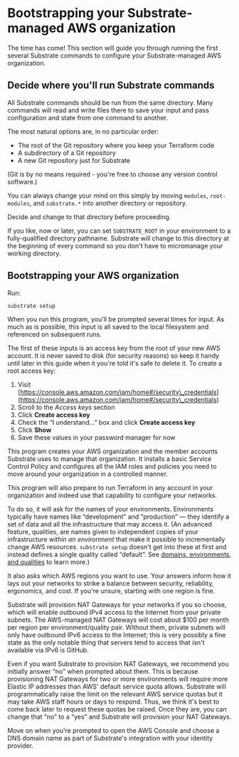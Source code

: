 # Bootstrapping your Substrate-managed AWS organization

The time has come! This section will guide you through running the first several Substrate commands to configure your Substrate-managed AWS organization.

## Decide where you'll run Substrate commands

All Substrate commands should be run from the same directory. Many commands will read and write files there to save your input and pass configuration and state from one command to another.

The most natural options are, in no particular order:

* The root of the Git repository where you keep your Terraform code
* A subdirectory of a Git repository
* A new Git repository just for Substrate

(Git is by no means required - you're free to choose any version control software.)

You can always change your mind on this simply by moving `modules`, `root-modules`, and `substrate.*` into another directory or repository.

Decide and change to that directory before proceeding.

If you like, now or later, you can set `SUBSTRATE_ROOT` in your environment to a fully-qualified directory pathname. Substrate will change to this directory at the beginning of every command so you don't have to micromanage your working directory.

## Bootstrapping your AWS organization

Run:

```shell-session
substrate setup
```

When you run this program, you'll be prompted several times for input. As much as is possible, this input is all saved to the local filesystem and referenced on subsequent runs.

The first of these inputs is an access key from the root of your new AWS account. It is never saved to disk (for security reasons) so keep it handy until later in this guide when it you're told it's safe to delete it. To create a root access key:

1. Visit [https://console.aws.amazon.com/iam/home#/security\_credentials](https://console.aws.amazon.com/iam/home#/security\_credentials)
2. Scroll to the _Access keys_ section
3. Click **Create access key**
4. Check the “I understand...” box and click **Create access key**
5. Click **Show**
6. Save these values in your password manager for now

This program creates your AWS organization and the member accounts Substrate uses to manage that organization. It installs a basic Service Control Policy and configures all the IAM roles and policies you need to move around your organization in a controlled manner.

This program will also prepare to run Terraform in any account in your organization and indeed use that capability to configure your networks.

To do so, it will ask for the names of your environments. Environments typically have names like “development” and “production” — they identify a set of data and all the infrastructure that may access it. (An advanced feature, qualities, are names given to independent copies of your infrastructure _within an environment_ that make it possible to incrementally change AWS resources. `substrate setup` doesn't get into these at first and instead defines a single quality called “default”. See [domains, environments, and qualities](../ref/domains-environments-qualities.html) to learn more.)

It also asks which AWS regions you want to use. Your answers inform how it lays out your networks to strike a balance between security, reliability, ergonomics, and cost. If you're unsure, starting with one region is fine.

Substrate will provision NAT Gateways for your networks if you so choose, which will enable outbound IPv4 access to the Internet from your private subnets. The AWS-managed NAT Gateways will cost about $100 per month per region per environment/quality pair. Without them, private subnets will only have outbound IPv6 access to the Internet; this is very possibly a fine state as the only notable thing that servers tend to access that isn't available via IPv6 is GitHub.

Even if you want Substrate to provision NAT Gateways, we recommend you initially answer “no” when prompted about them. This is because provisioning NAT Gateways for two or more environments will require more Elastic IP addresses than AWS' default service quota allows. Substrate will programmatically raise the limit on the relevant AWS service quotas but it may take AWS staff hours or days to respond. Thus, we think it's best to come back later to request these quotas be raised. Once they are, you can change that “no” to a “yes” and Substrate will provision your NAT Gateways.

Move on when you're prompted to open the AWS Console and choose a DNS domain name as part of Substrate's integration with your identity provider.
